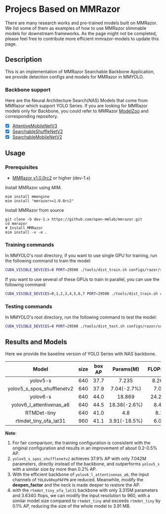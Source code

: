 # Projecs Based on MMRazor

There are many research works and pre-trained models built on MMRazor. We list some of them as examples of how to use MMRazor slimmable models for downstream frameworks. As the page might not be completed, please feel free to contribute more efficient mmrazor-models to update this page.

## Description

This is an implementation of MMRazor Searchable Backbone Application, we provide detection configs and models for MMRazor in MMYOLO.

### Backbone support

Here are the Neural Architecture Search(NAS) Models that come from MMRazor which support YOLO Series. If you are looking for MMRazor models only for Backbone, you could refer to MMRazor [ModelZoo](https://github.com/open-mmlab/mmrazor/blob/dev-1.x/docs/en/get_started/model_zoo.md) and corresponding repository.

- [x] [AttentiveMobileNetV3](https://github.com/open-mmlab/mmrazor/blob/dev-1.x/configs/_base_/nas_backbones/attentive_mobilenetv3_supernet.py)
- [x] [SearchableShuffleNetV2](https://github.com/open-mmlab/mmrazor/blob/dev-1.x/configs/_base_/nas_backbones/spos_shufflenet_supernet.py)
- [x] [SearchableMobileNetV2](https://github.com/open-mmlab/mmrazor/blob/dev-1.x/configs/_base_/nas_backbones/spos_mobilenet_supernet.py)

## Usage

### Prerequisites

- [MMRazor v1.0.0rc2](https://github.com/open-mmlab/mmrazor/tree/v1.0.0rc2) or higher (dev-1.x)

Install MMRazor using MIM.

```shell
mim install mmengine
mim install "mmrazor>=1.0.0rc2"
```

Install MMRazor from source

```
git clone -b dev-1.x https://github.com/open-mmlab/mmrazor.git
cd mmrazor
# Install MMRazor
mim install -v -e .
```

### Training commands

In MMYOLO's root directory, if you want to use single GPU for training, run the following command to train the model:

```bash
CUDA_VISIBLE_DEVICES=0 PORT=29500 ./tools/dist_train.sh configs/razor/subnets/yolov5_s_spos_shufflenetv2_syncbn_8xb16-300e_coco.py
```

If you want to use several of these GPUs to train in parallel, you can use the following command:

```bash
CUDA_VISIBLE_DEVICES=0,1,2,3,4,5,6,7 PORT=29500 ./tools/dist_train.sh configs/razor/subnets/yolov5_s_spos_shufflenetv2_syncbn_8xb16-300e_coco.py
```

### Testing commands

In MMYOLO's root directory, run the following command to test the model:

```bash
CUDA_VISIBLE_DEVICES=0 PORT=29500 ./tools/dist_test.sh configs/razor/subnets/yolov5_s_spos_shufflenetv2_syncbn_8xb16-300e_coco.py ${CHECKPOINT_PATH}
```

## Results and Models

Here we provide the baseline version of YOLO Series with NAS backbone.

|           Model            | size | box AP |  Params(M)   | FLOPs(G) |                                                                   Config                                                                   |                                                                                Download                                                                                 |
| :------------------------: | :--: | :----: | :----------: | :------: | :----------------------------------------------------------------------------------------------------------------------------------------: | :---------------------------------------------------------------------------------------------------------------------------------------------------------------------: |
|          yolov5-s          | 640  |  37.7  |    7.235     |  8.265   |            [config](https://github.com/open-mmlab/mmyolo/blob/main/configs/yolov5/yolov5_s-v61_syncbn_fast_8xb16-300e_coco.py)             | [model](https://download.openmmlab.com/mmyolo/v0/yolov5/yolov5_s-v61_syncbn_fast_8xb16-300e_coco/yolov5_s-v61_syncbn_fast_8xb16-300e_coco_20220918_084700-86e02187.pth) |
| yolov5_s_spos_shufflenetv2 | 640  |  37.9  | 7.04(-2.7%)  |   7.03   |     [config](https://github.com/open-mmlab/mmyolo/tree/dev/configs/razor/subnets/yolov5_s_spos_shufflenetv2_syncbn_8xb16-300e_coco.py)     |              [model](https://download.openmmlab.com/mmrazor/v1/spos/yolov5/yolov5_s_spos_shufflenetv2_syncbn_8xb16-300e_coco_20230109_155302-777fd6f1.pth)              |
|          yolov6-s          | 640  |  44.0  |    18.869    |  24.253  |              [config](https://github.com/open-mmlab/mmyolo/blob/main/configs/yolov6/yolov6_s_syncbn_fast_8xb32-400e_coco.py)               |     [model](https://download.openmmlab.com/mmyolo/v0/yolov6/yolov6_s_syncbn_fast_8xb32-400e_coco/yolov6_s_syncbn_fast_8xb32-400e_coco_20221102_203035-932e1d91.pth)     |
|  yolov6_l_attentivenas_a6  | 640  |  44.5  | 18.38(-2.6%) |   8.49   | [config](https://github.com/open-mmlab/mmyolo/tree/dev/configs/razor/subnets/yolov6_l_attentivenas_a6_d12_syncbn_fast_16xb16-300e_coco.py) |      [model](https://download.openmmlab.com/mmrazor/v1/attentivenas/yolov6/yolov6_l_attentivenas_a6_d12_syncbn_fast_16xb16-300e_coco_20230108_174944-4970f0b7.pth)      |
|        RTMDet-tiny         | 640  |  41.0  |     4.8      |   8.1    |                                            [config](./rtmdet_l_syncbn_fast_8xb32-300e_coco.py)                                             |  [model](https://download.openmmlab.com/mmyolo/v0/rtmdet/rtmdet_tiny_syncbn_fast_8xb32-300e_coco/rtmdet_tiny_syncbn_fast_8xb32-300e_coco_20230102_140117-dbb1dc83.pth)  |
|   rtmdet_tiny_ofa_lat31    | 960  |  41.1  | 3.91(-18.5%) |   6.09   |       [config](https://github.com/open-mmlab/mmyolo/tree/dev/configs/razor/subnets/rtmdet_tiny_ofa_lat31_syncbn_16xb16-300e_coco.py)       |                [model](https://download.openmmlab.com/mmrazor/v1/ofa/rtmdet/rtmdet_tiny_ofa_lat31_syncbn_16xb16-300e_coco_20230108_222141-24ff87dex.pth)                |

**Note**:

1. For fair comparison, the training configuration is consistent with the original configuration and results in an improvement of about 0.2-0.5% AP.
2. `yolov5_s_spos_shufflenetv2` achieves 37.9% AP with only 7.042M parameters, directly instead of the backbone, and outperforms `yolov5_s` with a similar size by more than 0.2% AP.
3. With the efficient backbone of `yolov6_l_attentivenas_a6`, the input channels of `YOLOv6RepPAFPN` are reduced. Meanwhile, modify the **deepen_factor** and the neck is made deeper to restore the AP.
4. with the `rtmdet_tiny_ofa_lat31` backbone with only 3.315M parameters and 3.634G flops, we can modify the input resolution to 960, with a similar model size compared to `rtmdet_tiny` and exceeds `rtmdet_tiny` by 0.1% AP, reducing the size of the whole model to 3.91 MB.
